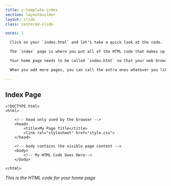 ```yaml
---
title: x-template-index
section: layoutbuilder
layout: slide
class: centered-slide

notes: |

  Click on your `index.html` and let's take a quick look at the code.

  The `index` page is where you put all of the HTML code that makes up what your website's home page should look like.

  Your home page needs to be called `index.html` so that your web browser can load it automatically.

  When you add more pages, you can call the extra ones whatever you like, but your home page should always be called `index.html`!

---
```



## Index Page

    <!DOCTYPE html>
    <html>

        <!-- head only used by the browser -->
        <head>
            <title>My Page Title</title>
            <link rel="stylesheet" href="style.css">
        </head>

        <!-- body contains the visible page content -->
        <body>
            <!-- My HTML Code Goes Here-->
        </body>
    
    </html>

_This is the HTML code for your home page_